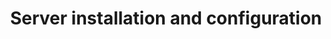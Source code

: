 ---
title: "Server installation and configuration"
linkTitle: "Server installation and configuration"
weight: 1
---